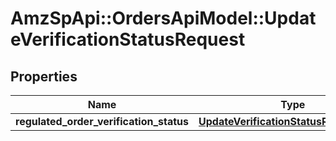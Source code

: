 # AmzSpApi::OrdersApiModel::UpdateVerificationStatusRequest

## Properties
Name | Type | Description | Notes
------------ | ------------- | ------------- | -------------
**regulated_order_verification_status** | [**UpdateVerificationStatusRequestBody**](UpdateVerificationStatusRequestBody.md) |  | 

